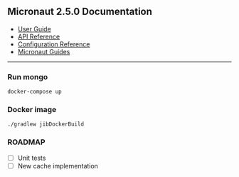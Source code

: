 ## Micronaut 2.5.0 Documentation

- [User Guide](https://docs.micronaut.io/2.5.0/guide/index.html)
- [API Reference](https://docs.micronaut.io/2.5.0/api/index.html)
- [Configuration Reference](https://docs.micronaut.io/2.5.0/guide/configurationreference.html)
- [Micronaut Guides](https://guides.micronaut.io/index.html)
---

### Run mongo

`docker-compose up`

### Docker image

`./gradlew jibDockerBuild`

### ROADMAP
- [ ] Unit tests
- [ ] New cache implementation